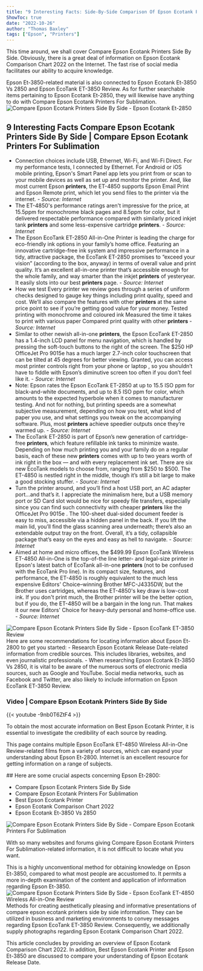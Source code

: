 ```yaml
---
title: "9 Interesting Facts: Side-By-Side Comparison Of Epson Ecotank Printers"
ShowToc: true 
date: "2022-10-26"
author: "Thomas Baxley" 
tags: ["Epson", "Printers"]
---
```


	
This time around, we shall cover Compare Epson Ecotank Printers Side By Side. Obviously, there is a great deal of information on Epson Ecotank Comparison Chart 2022 on the Internet. The fast rise of social media facilitates our ability to acquire knowledge.

Epson Et-3850-related material is also connected to Epson Ecotank Et-3850 Vs 2850 and Epson EcoTank ET-3850 Review. As for further searchable items pertaining to Epson Ecotank Et-2850, they will likewise have anything to do with Compare Epson Ecotank Printers For Sublimation.
<img loading="lazy" src="https://i.pcmag.com/imagery/reviews/04BGsMFBwTiO6WctEM4wC9Z-4.fit_lim.size_2120x1280.v_1571273738.jpg" onerror="this.onerror=null;this.src='https://blogger.googleusercontent.com/img/a/AVvXsEhe7F7TRXHtjiKvHb5vS7DmnxvpHiDyoYyYvm1nHB3Qp2_w3BnM6A2eq4v7FYxCC9bfZt3a9vIMtAYEKUiaDQbHMg-ViyGmRIj39MLp0bGFfgfYw1Dc9q_H-T0wiTm3l0Uq42dETrN9eC8aGJ9_IORZsxST1AcLR7np1koOfcc7tnHa4S8Mwz_xD9d0=s16000';" alt="Compare Epson Ecotank Printers Side By Side - Epson Ecotank Et-2850" >

## 9 Interesting Facts Compare Epson Ecotank Printers Side By Side | Compare Epson Ecotank Printers For Sublimation
-   Connection choices include USB, Ethernet, Wi-Fi, and Wi-Fi Direct. For my performance tests, I connected by Ethernet. For Android or iOS mobile printing, Epson's Smart Panel app lets you print from or scan to your mobile devices as well as set up and monitor the printer. And, like most current Epson **printers**, the ET-4850 supports Epson Email Print and Epson Remote print, which let you send files to the printer via the internet. - <cite>Source: Internet</cite>
-   The ET-4850's performance ratings aren't impressive for the price, at 15.5ppm for monochrome black pages and 8.5ppm for color, but it delivered respectable performance compared with similarly priced inkjet tank **printers** and some less-expensive cartridge **printers**. - <cite>Source: Internet</cite>
-   The Epson EcoTank ET-2850 All-in-One Printer is leading the charge for eco-friendly ink options in your family’s home office. Featuring an innovative cartridge-free ink system and impressive performance in a tidy, attractive package, the EcoTank ET-2850 promises to “exceed your vision” (according to the box, anyway) in terms of overall value and print quality. It’s an excellent all-in-one printer that’s accessible enough for the whole family, and way smarter than the inkjet **printers** of yesteryear. It easily slots into our best **printers** page. - <cite>Source: Internet</cite>
-   How we test Every printer we review goes through a series of uniform checks designed to gauge key things including print quality, speed and cost. We’ll also compare the features with other **printers** at the same price point to see if you’re getting good value for your money. Tested printing with monochrome and coloured ink Measured the time it takes to print with various paper Compared print quality with other **printers** - <cite>Source: Internet</cite>
-   Similar to other newish all-in-one **printers**, the Epson EcoTank ET-2850 has a 1.4-inch LCD panel for menu navigation, which is handled by pressing the soft-touch buttons to the right of the screen. The $250 HP OfficeJet Pro 9015e has a much larger 2.7-inch color touchscreen that can be tilted at 45 degrees for better viewing. Granted, you can access most printer controls right from your phone or laptop , so you shouldn’t have to fiddle with Epson’s diminutive screen too often if you don’t feel like it. - <cite>Source: Internet</cite>
-   Note: Epson rates the Epson EcoTank ET-2850 at up to 15.5 ISO ppm for black-and-white documents, and up to 8.5 ISO ppm for color, which amounts to the expected hyperbole when it comes to manufacturer testing. And not for nothing, but printing speeds are a somewhat subjective measurement, depending on how you test, what kind of paper you use, and what settings you tweak on the accompanying software. Plus, most **printers** achieve speedier outputs once they’re warmed up. - <cite>Source: Internet</cite>
-   The EcoTank ET-2850 is part of Epson’s new generation of cartridge-free **printers**, which feature refillable ink tanks to minimize waste. Depending on how much printing you and your family do on a regular basis, each of these new **printers** comes with up to two years worth of ink right in the box — and with every replacement ink set. There are six new EcoTank models to choose from, ranging from $250 to $500. The ET-4850 is nestled right in the middle, though it’s still a bit large to make a good stocking stuffer. - <cite>Source: Internet</cite>
-   Turn the printer around, and you’ll find a host USB port, an AC adapter port…and that’s it. I appreciate the minimalism here, but a USB memory port or SD Card slot would be nice for speedy file transfers, especially since you can find such connectivity with cheaper **printers** like the OfficeJet Pro 9015e . The 100-sheet dual-sided document feeder is easy to miss, accessible via a hidden panel in the back. If you lift the main lid, you’ll find the glass scanning area underneath; there’s also an extendable output tray on the front. Overall, it’s a tidy, collapsible package that’s easy on the eyes and easy as hell to navigate. - <cite>Source: Internet</cite>
-   Aimed at home and micro offices, the $499.99 Epson EcoTank Wireless ET-4850 All-in-One is the top-of-the line letter- and legal-size printer in Epson's latest batch of EcoTank all-in-one **printers** (not to be confused with the EcoTank Pro line). In its compact size, features, and performance, the ET-4850 is roughly equivalent to the much less expensive Editors' Choice–winning Brother MFC-J4335DW, but the Brother uses cartridges, whereas the ET-4850's key draw is low-cost ink. If you don't print much, the Brother printer will be the better option, but if you do, the ET-4850 will be a bargain in the long run. That makes it our new Editors' Choice for heavy-duty personal and home-office use. - <cite>Source: Internet</cite>


<img loading="lazy" src="https://i.pcmag.com/imagery/reviews/06ZcqLgdazrqbaxrpv3wZEr-1.jpg" onerror="this.onerror=null;this.src='https://blogger.googleusercontent.com/img/a/AVvXsEhe7F7TRXHtjiKvHb5vS7DmnxvpHiDyoYyYvm1nHB3Qp2_w3BnM6A2eq4v7FYxCC9bfZt3a9vIMtAYEKUiaDQbHMg-ViyGmRIj39MLp0bGFfgfYw1Dc9q_H-T0wiTm3l0Uq42dETrN9eC8aGJ9_IORZsxST1AcLR7np1koOfcc7tnHa4S8Mwz_xD9d0=s16000';" alt="Compare Epson Ecotank Printers Side By Side - Epson EcoTank ET-3850 Review" >
Here are some recommendations for locating information about Epson Et-2800 to get you started:
- Research Epson Ecotank Release Date-related information from credible sources. This includes libraries, websites, and even journalistic professionals.
- When researching Epson Ecotank Et-3850 Vs 2850, it is vital to be aware of the numerous sorts of electronic media sources, such as Google and YouTube. Social media networks, such as Facebook and Twitter, are also likely to include information on Epson EcoTank ET-3850 Review.

### Video | Compare Epson Ecotank Printers Side By Side
{{< youtube -9nb0T6ZtF4 >}} 

To obtain the most accurate information on Best Epson Ecotank Printer, it is essential to investigate the credibility of each source by reading.

This page contains multiple Epson EcoTank ET-4850 Wireless All-in-One Review-related films from a variety of sources, which can expand your understanding about Epson Et-2800. Internet is an excellent resource for getting information on a range of subjects.
<script async="async" data-cfasync="false" src="//normallydemandedalter.com/fe63df3c5408708b15d8dc3d9b206b31/invoke.js"></script>
<div id="container-fe63df3c5408708b15d8dc3d9b206b31"></div>
## Here are some crucial aspects concerning Epson Et-2800:

- Compare Epson Ecotank Printers Side By Side
- Compare Epson Ecotank Printers For Sublimation
- Best Epson Ecotank Printer
- Epson Ecotank Comparison Chart 2022
- Epson Ecotank Et-3850 Vs 2850

 <img loading="lazy" src="https://brightcove.hs.llnwd.net/e1/pd/1078702682/1078702682_4457658612001_1509CRO-Epson-Ecotank-Printer-Still-Compresed.jpg?pubId=1078702682" onerror="this.onerror=null;this.src='https://blogger.googleusercontent.com/img/a/AVvXsEhe7F7TRXHtjiKvHb5vS7DmnxvpHiDyoYyYvm1nHB3Qp2_w3BnM6A2eq4v7FYxCC9bfZt3a9vIMtAYEKUiaDQbHMg-ViyGmRIj39MLp0bGFfgfYw1Dc9q_H-T0wiTm3l0Uq42dETrN9eC8aGJ9_IORZsxST1AcLR7np1koOfcc7tnHa4S8Mwz_xD9d0=s16000';" alt="Compare Epson Ecotank Printers Side By Side - Compare Epson Ecotank Printers For Sublimation" >

With so many websites and forums giving Compare Epson Ecotank Printers For Sublimation-related information, it is not difficult to locate what you want.

This is a highly unconventional method for obtaining knowledge on Epson Et-3850, compared to what most people are accustomed to. It permits a more in-depth examination of the content and application of information regarding Epson Et-3850.
<img loading="lazy" src="https://www.inkexperts.co.uk/wp-content/uploads/2020/11/Ecotank_change_ink_1.jpg" onerror="this.onerror=null;this.src='https://blogger.googleusercontent.com/img/a/AVvXsEhe7F7TRXHtjiKvHb5vS7DmnxvpHiDyoYyYvm1nHB3Qp2_w3BnM6A2eq4v7FYxCC9bfZt3a9vIMtAYEKUiaDQbHMg-ViyGmRIj39MLp0bGFfgfYw1Dc9q_H-T0wiTm3l0Uq42dETrN9eC8aGJ9_IORZsxST1AcLR7np1koOfcc7tnHa4S8Mwz_xD9d0=s16000';" alt="Compare Epson Ecotank Printers Side By Side - Epson EcoTank ET-4850 Wireless All-in-One Review" >
Methods for creating aesthetically pleasing and informative presentations of compare epson ecotank printers side by side information. They can be utilized in business and marketing environments to convey messages regarding Epson EcoTank ET-3850 Review. Consequently, we additionally supply photographs regarding Epson Ecotank Comparison Chart 2022.

This article concludes by providing an overview of Epson Ecotank Comparison Chart 2022. In addition, Best Epson Ecotank Printer and Epson Et-3850 are discussed to compare your understanding of Epson Ecotank Release Date.
	
	

